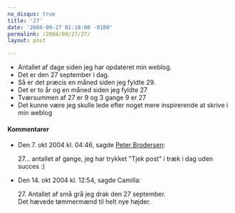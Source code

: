 ```yaml
---
no_disqus: true
title: '27'
date: '2004-09-27 01:18:00 -0100'
permalink: /2004/09/27/27/
layout: post

---
```

- Antallet af dage siden jeg har opdateret min weblog.
- Det er den 27 september i dag.
- Så er det præcis en måned siden jeg fyldte 29.
- Det er to år og en måned siden jeg fyldte 27
- Tværsummen af 27 er 9 og 3 gange 9 er 27
- Det kunne være jeg skulle lede efter noget mere inspirerende at skrive i min weblog
<div class="vintage-comments">
<h4>Kommentarer </h4>
<ul class="vintage-comments-list"><li>
<p class="comment-meta">Den <time datetime="2004-10-07T16:46:08+02:00">7. okt 2004 kl.  04:46</time>, sagde <a href="http://pe.ter.dk/">Peter Brodersen</a>:</p>
<p>27... antallet af gange, jeg har trykket "Tjek post" i træk i dag uden succes :)</p>
</li>

<li>
<p class="comment-meta">Den <time datetime="2004-10-14T12:54:05+02:00">14. okt 2004 kl.  12:54</time>, sagde Camilla:</p>
<p>27. Antallet af små grå jeg drak den 27 september.<br />
Det hævede tømmermænd til helt nye højder.</p>
</li>
</ul>
</div>

